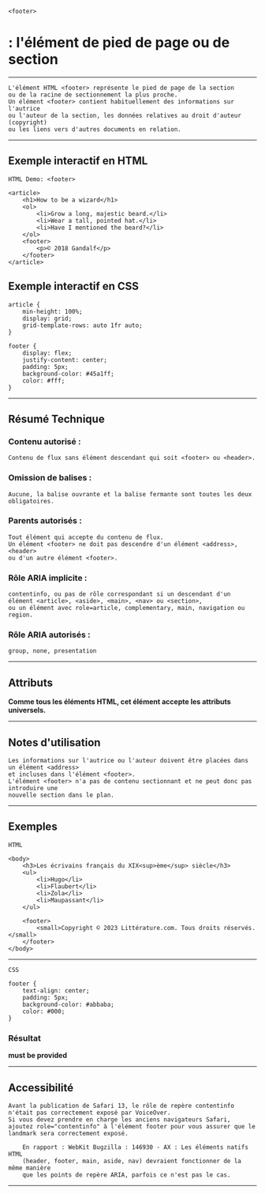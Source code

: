     <footer> 
# **: l'élément de pied de page ou de section**

---



    L'élément HTML <footer> représente le pied de page de la section 
    ou de la racine de sectionnement la plus proche. 
    Un élément <footer> contient habituellement des informations sur l'autrice 
    ou l'auteur de la section, les données relatives au droit d'auteur (copyright) 
    ou les liens vers d'autres documents en relation.

---



## **Exemple interactif en HTML**

    HTML Demo: <footer>

    <article>
        <h1>How to be a wizard</h1>
        <ol>
            <li>Grow a long, majestic beard.</li>
            <li>Wear a tall, pointed hat.</li>
            <li>Have I mentioned the beard?</li>
        </ol>
        <footer>
            <p>© 2018 Gandalf</p>
        </footer>
    </article>

## **Exemple interactif en CSS**

    article {
        min-height: 100%;
        display: grid;
        grid-template-rows: auto 1fr auto;
    }

    footer {
        display: flex;
        justify-content: center;
        padding: 5px;
        background-color: #45a1ff;
        color: #fff;
    }

---



## **Résumé Technique**
   
### **Contenu autorisé :**
    Contenu de flux sans élément descendant qui soit <footer> ou <header>.

### **Omission de balises :** 
    Aucune, la balise ouvrante et la balise fermante sont toutes les deux obligatoires.

### **Parents autorisés :** 
    Tout élément qui accepte du contenu de flux. 
    Un élément <footer> ne doit pas descendre d'un élément <address>, <header> 
    ou d'un autre élément <footer>.

### **Rôle ARIA implicite :** 
    contentinfo, ou pas de rôle correspondant si un descendant d'un élément <article>, <aside>, <main>, <nav> ou <section>, 
    ou un élément avec role=article, complementary, main, navigation ou region.

### **Rôle ARIA autorisés :** 
    group, none, presentation

---



## **Attributs**

**Comme tous les éléments HTML, cet élément accepte les attributs universels.**

---



## **Notes d'utilisation**

    Les informations sur l'autrice ou l'auteur doivent être placées dans un élément <address> 
    et incluses dans l'élément <footer>.
    L'élément <footer> n'a pas de contenu sectionnant et ne peut donc pas introduire une 
    nouvelle section dans le plan.

---



## **Exemples**

    HTML

    <body>
        <h3>Les écrivains français du XIX<sup>ème</sup> siècle</h3>
        <ul>
            <li>Hugo</li>
            <li>Flaubert</li>
            <li>Zola</li>
            <li>Maupassant</li>
        </ul>

        <footer>
            <small>Copyright © 2023 Littérature.com. Tous droits réservés.</small>
        </footer>
    </body>

---

    CSS

    footer {
        text-align: center;
        padding: 5px;
        background-color: #abbaba;
        color: #000;
    }

### Résultat

**must be provided**

---



## **Accessibilité**

    Avant la publication de Safari 13, le rôle de repère contentinfo n'était pas correctement exposé par VoiceOver. 
    Si vous devez prendre en charge les anciens navigateurs Safari, 
    ajoutez role="contentinfo" à l'élément footer pour vous assurer que le landmark sera correctement exposé.

        En rapport : WebKit Bugzilla : 146930 - AX : Les éléments natifs HTML 
        (header, footer, main, aside, nav) devraient fonctionner de la même manière 
        que les points de repère ARIA, parfois ce n'est pas le cas.

---